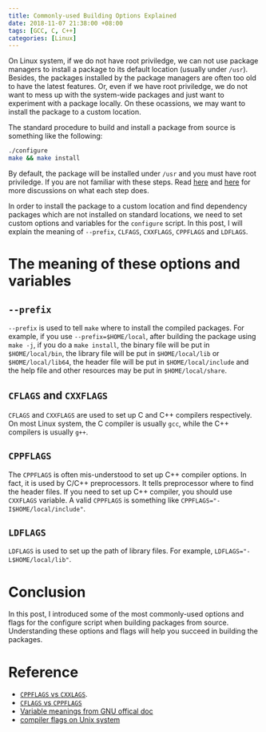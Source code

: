 ```yaml
---
title: Commonly-used Building Options Explained
date: 2018-11-07 21:38:00 +08:00
tags: [GCC, C, C++]
categories: [Linux]
---
```


On Linux system, if we do not have root priviledge, we can not use package
managers to install a package to its default location (usually under `/usr`).
Besides, the packages installed by the package managers are often too old to
have the latest features. Or, even if we have root priviledge, we do not want
to mess up with the system-wide packages and just want to experiment with a
package locally. On these ocassions, we may want to install the package to a
custom location.

<!--more-->

The standard procedure to build and install a package from source is something
like the following:

```bash
./configure
make && make install
```

By default, the package will be installed under `/usr` and you must have root
priviledge. If you are not familiar with these steps. Read
[here](https://robots.thoughtbot.com/the-magic-behind-configure-make-make-install)
and
[here](https://stackoverflow.com/questions/10961439/why-always-configure-make-make-install-as-3-separate-steps)
for more discussions on what each step does.

In order to install the package to a custom location and find dependency
packages which are not installed on standard locations, we need to set custom
options and variables for the `configure` script. In this post, I will explain
the meaning of `--prefix`, `CLFAGS`, `CXXFLAGS`, `CPPFLAGS` and `LDFLAGS`.

# The meaning of these options and variables

## `--prefix`

`--prefix` is used to tell `make` where to install the compiled packages.  For
example, if you use `--prefix=$HOME/local`, after building the package using
`make -j`, if you do a `make install`, the binary file will be put in
`$HOME/local/bin`, the library file will be put in `$HOME/local/lib` or
`$HOME/local/lib64`, the header file will be put in `$HOME/local/include` and
the help file and other resources may be put in `$HOME/local/share`.

## `CFLAGS` and `CXXFLAGS`

`CFLAGS` and `CXXFLAGS` are used to set up C and C++ compilers respectively. On
most Linux system, the C compiler is usually `gcc`, while the C++ compilers is
usually `g++`.

## `CPPFLAGS`

The `CPPFLAGS` is often mis-understood to set up C++ compiler options. In fact,
it is used by C/C++ preprocessors. It tells preprocessor where to find the
header files. If you need to set up C++ compiler, you should use `CXXFLAGS`
variable. A valid `CPPFLAGS` is something like
`CPPFLAGS="-I$HOME/local/include"`.

## `LDFLAGS`

`LDFLAGS` is used to set up the path of library files. For example,
`LDFLAGS="-L$HOME/local/lib"`.

# Conclusion

In this post, I introduced some of the most commonly-used options and flags for
the configure script when building packages from source. Understanding these
options and flags will help you succeed in building the packages.

# Reference

+ [`CPPFLAGS` vs `CXXLAGS`](https://stackoverflow.com/questions/495598/difference-between-cppflags-and-cxxflags-in-gnu-make).
+ [`CFLAGS` vs `CPPFLAGS`](https://stackoverflow.com/questions/2754966/cflags-vs-cppflags)
+ [Variable meanings from GNU offical doc](https://www.gnu.org/software/make/manual/html_node/Implicit-Variables.html)
+ [compiler flags on Unix system](https://github.com/molpopgen/devnotes/wiki/Compiler-flags-on-Unix-systems)


